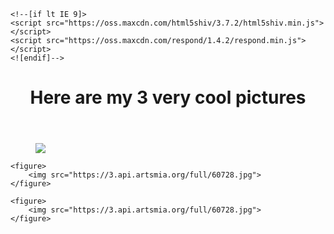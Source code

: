 <!DOCTYPE html>
<html lang="en">

<head>
    <title>MIA Example</title>
    <meta charset="UTF-8">
    <link href="https://fonts.googleapis.com/css?family=Poppins:300,300i,400,400i,500,500i,600,600i,700,700i&display=swap" rel="stylesheet">
    <link rel="stylesheet" href="style.css">

    <!--[if lt IE 9]>
    <script src="https://oss.maxcdn.com/html5shiv/3.7.2/html5shiv.min.js"></script>
    <script src="https://oss.maxcdn.com/respond/1.4.2/respond.min.js"></script>
    <![endif]-->


</head>

<header>
    <h1>Here are my 3 very cool pictures</h1>
</header>
<body>
    <figure>
        <img src="https://3.api.artsmia.org/full/60728.jpg">
    </figure>

    <figure>
        <img src="https://3.api.artsmia.org/full/60728.jpg">
    </figure>

    <figure>
        <img src="https://3.api.artsmia.org/full/60728.jpg">
    </figure>

</body>
</html>

